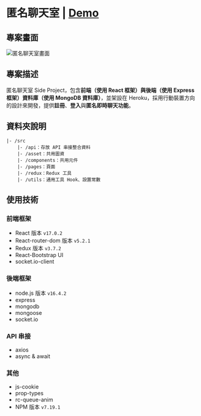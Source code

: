 # 匿名聊天室 | [Demo](https://f2e-chat-web.herokuapp.com/)

## 專案畫面

![匿名聊天室畫面](https://i.imgur.com/hI9JviJ.png)

## 專案描述

匿名聊天室 Side Project，包含**前端（使用 React 框架）**與**後端（使用 Express 框架）資料庫（使用 MongoDB 資料庫）**，並架設在 Heroku，採用行動裝置方向的設計來開發，提供**註冊**、**登入**與**匿名即時聊天功能**。

## 資料夾說明

```
|- /src
    |- /api：存放 API 串接整合資料
    |- /asset：共用圖資
    |- /components：共用元件
    |- /pages：頁面
    |- /redux：Redux 工具
    |- /utils：通用工具 Hook、設置常數
```

## 使用技術

### 前端框架

- React 版本 `v17.0.2`
- React-router-dom 版本 `v5.2.1`
- Redux 版本 `v3.7.2`
- React-Bootstrap UI
- socket.io-client

### 後端框架

- node.js 版本 `v16.4.2`
- express
- mongodb
- mongoose
- socket.io

### API 串接

- axios
- async & await

### 其他

- js-cookie
- prop-types
- rc-queue-anim
- NPM 版本 `v7.19.1`
